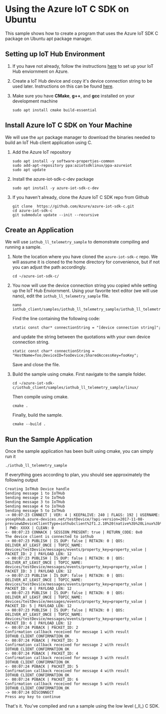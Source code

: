 # Using the Azure IoT C SDK on Ubuntu

This sample shows how to create a program that uses the Azure IoT SDK C package on Ubuntu apt package manager.

## Setting up IoT Hub Environment

1. If you have not already, follow the instructions [here](link!) to set up your IoT Hub enviornment on Azure.

2. Create a IoT Hub device and copy it's device connection string to be used later. Instructions on this can be found [here](link!).

3. Make sure you have **CMake**, **g++**, and **gcc** installed on your development machine

    ```Shell
    sudo apt install cmake build-essential
    ```

## Install Azure IoT C SDK on Your Machine

We will use the `apt` package manager to download the binaries needed to build an IoT Hub client application using C.

1. Add the Azure IoT repository

    ```Shell
    sudo apt install -y software-properties-common
    sudo add-apt-repository ppa:aziotsdklinux/ppa-azureiot
    sudo apt update
    ```

2. Install the azure-iot-sdk-c-dev package

    ```Shell
    sudo apt install -y azure-iot-sdk-c-dev
    ```

3. If you haven't already, clone the Azure IoT C SDK repo from Github

    ```Shell
    git clone  https://github.com/Azure/azure-iot-sdk-c.git
    cd azure-iot-sdk-c
    git submodule update --init --recursive
    ```

## Create an Application

We will use `iothub_ll_telemetry_sample` to demonstrate compiling and running a sample.

1. Note the location where you have cloned the `azure-iot-sdk-c` repo. We will assume it is cloned to the home directory for convenience, but if not you can adjust the path accordingly.

   ```Shell
   cd ~/azure-iot-sdk-c/
   ```

2. You now will use the device connection string you copied while setting up the IoT Hub Enviornment. Using your favorite text editor (we will use nano), edit the `iothub_ll_telemetry_sample` file.

    ```Shell
    nano iothub_client/samples/iothub_ll_telemetry_sample/iothub_ll_telemetry_sample.c
    ```

    Find the line containing the following code:

    ```Shell
    static const char* connectionString = "[device connection string]";
    ```

    and update the string between the quotations with your own device connection string.

    ```Shell
    static const char* connectionString = "HostName=foo;DeviceID=fooDevice;SharedAccessKey=fooKey";
    ```

    Save and close the file.

3. Build the sample using cmake. First navigate to the sample folder.

    ```Shell
    cd ~/azure-iot-sdk-c/iothub_client/samples/iothub_ll_telemetry_sample/linux/
    ```

    Then compile using cmake.

    ```Shell
    cmake .
    ```

    Finally, build the sample.

    ```Shell
    cmake --build .
    ```

## Run the Sample Application

Once the sample application has been built using cmake, you can simply run it

```Shell
./iothub_ll_telemetry_sample
```

If everything goes according to plan, you should see approximately the following output

```Shell
Creating IoTHub Device handle
Sending message 1 to IoTHub
Sending message 2 to IoTHub
Sending message 3 to IoTHub
Sending message 4 to IoTHub
Sending message 5 to IoTHub
-> 00:07:23 CONNECT | VER: 4 | KEEPALIVE: 240 | FLAGS: 192 | USERNAME: yosephhub.azure-devices.net/testDevice/?api-version=2017-11-08-preview&DeviceClientType=iothubclient%2f1.2.10%20(native%3b%20Linux%3b%20x86_64) | PWD: XXXX | CLEAN: 0
<- 00:07:23 CONNACK | SESSION_PRESENT: true | RETURN_CODE: 0x0
The device client is connected to iothub
-> 00:07:23 PUBLISH | IS_DUP: false | RETAIN: 0 | QOS: DELIVER_AT_LEAST_ONCE | TOPIC_NAME: devices/testDevice/messages/events/property_key=property_value | PACKET_ID: 2 | PAYLOAD_LEN: 12
-> 00:07:23 PUBLISH | IS_DUP: false | RETAIN: 0 | QOS: DELIVER_AT_LEAST_ONCE | TOPIC_NAME: devices/testDevice/messages/events/property_key=property_value | PACKET_ID: 3 | PAYLOAD_LEN: 12
-> 00:07:23 PUBLISH | IS_DUP: false | RETAIN: 0 | QOS: DELIVER_AT_LEAST_ONCE | TOPIC_NAME: devices/testDevice/messages/events/property_key=property_value | PACKET_ID: 4 | PAYLOAD_LEN: 12
-> 00:07:23 PUBLISH | IS_DUP: false | RETAIN: 0 | QOS: DELIVER_AT_LEAST_ONCE | TOPIC_NAME: devices/testDevice/messages/events/property_key=property_value | PACKET_ID: 5 | PAYLOAD_LEN: 12
-> 00:07:23 PUBLISH | IS_DUP: false | RETAIN: 0 | QOS: DELIVER_AT_LEAST_ONCE | TOPIC_NAME: devices/testDevice/messages/events/property_key=property_value | PACKET_ID: 6 | PAYLOAD_LEN: 12
<- 00:07:24 PUBACK | PACKET_ID: 2
Confirmation callback received for message 1 with result IOTHUB_CLIENT_CONFIRMATION_OK
<- 00:07:24 PUBACK | PACKET_ID: 3
Confirmation callback received for message 2 with result IOTHUB_CLIENT_CONFIRMATION_OK
<- 00:07:24 PUBACK | PACKET_ID: 4
Confirmation callback received for message 3 with result IOTHUB_CLIENT_CONFIRMATION_OK
<- 00:07:24 PUBACK | PACKET_ID: 5
Confirmation callback received for message 4 with result IOTHUB_CLIENT_CONFIRMATION_OK
<- 00:07:24 PUBACK | PACKET_ID: 6
Confirmation callback received for message 5 with result IOTHUB_CLIENT_CONFIRMATION_OK
-> 00:07:24 DISCONNECT
Press any key to continue
```

That's it. You've compiled and run a sample using the low level (\_ll\_) C SDK.